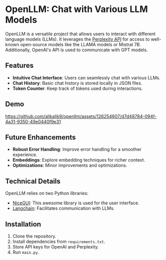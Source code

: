 # OpenLLM: Chat with Various LLM Models

OpenLLM is a versatile project that allows users to interact with different language models (LLMs). It leverages the [Perplexity API](https://blog.perplexity.ai/blog/introducing-pplx-api) for access to well-known open-source models like the LLAMA models or Mistral 7B. Additionally, OpenAI's API is used to communicate with GPT models.

## Features

- **Intuitive Chat Interface**: Users can seamlessly chat with various LLMs.
- **Chat History**: Basic chat history is stored locally in JSON files.
- **Token Counter**: Keep track of tokens used during interactions.

## Demo


https://github.com/alikalik9/openllm/assets/126254607/d7d48784-094f-4a31-9350-49e0440f9e31



## Future Enhancements

- **Robust Error Handling**: Improve error handling for a smoother experience.
- **Embeddings**: Explore embedding techniques for richer context.
- **Optimizations**: Minor improvements and optimizations.

## Technical Details

OpenLLM relies on two Python libraries:
- [NiceGUI](https://nicegui.io/): This awesome library is used for the user interface.
- [Langchain](https://www.langchain.com/): Facilitates communication with LLMs.

## Installation

1. Clone the repository.
2. Install dependencies from `requirements.txt`.
3. Store API keys for OpenAI and Perplexity.
4. Run `main.py`.

